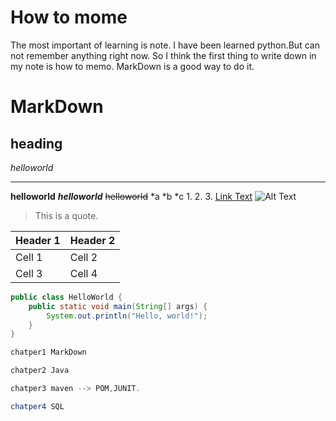 # How to mome
The most important of learning is note.
I have been learned python.But can not remember anything right now.
So I think the first thing to write down in my note is how to memo.
MarkDown is a good way to do it.
# MarkDown
## heading
*helloworld*
***
**helloworld**
***helloworld***
~~helloworld~~
*a
*b
*c
1. 
2. 
3.
[Link Text](https://example.com)
![Alt Text](https://example.com/image.png)
> This is a quote.

| Header 1 | Header 2 |
|----------|----------|
| Cell 1   | Cell 2   |
| Cell 3   | Cell 4   |

```java
public class HelloWorld {
    public static void main(String[] args) {
        System.out.println("Hello, world!");
    }
}

chatper1 MarkDown

chatper2 Java

chatper3 maven --> POM,JUNIT.

chatper4 SQL
